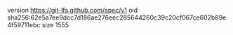 version https://git-lfs.github.com/spec/v1
oid sha256:62e5a7ee9dcc7d186ae276eec285644260c39c20cf067ce602b89e4f59711ebc
size 1555
